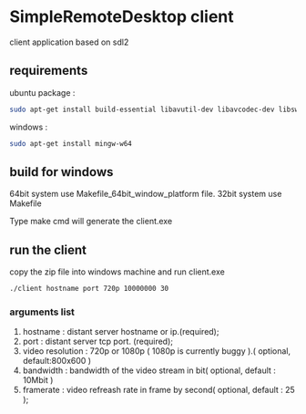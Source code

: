 # SimpleRemoteDesktop client

client application based on sdl2

## requirements

ubuntu package : 
```bash
sudo apt-get install build-essential libavutil-dev libavcodec-dev libswscale-dev libx264-dev libsdl2-dev libsdl2-net-dev libavformat-dev
```
windows : 
```bash
sudo apt-get install mingw-w64
```

## build for windows
64bit system use Makefile_64bit_window_platform file. 
32bit system use Makefile

Type make cmd will generate the client.exe

## run the client
copy the zip file into windows machine and run client.exe

```bash
./client hostname port 720p 10000000 30
```

### arguments list
1. hostname : distant server hostname or ip.(required);
2. port : distant server tcp port. (required);
3. video resolution : 720p or 1080p ( 1080p is currently buggy ).( optional, default:800x600 )
4. bandwidth : bandwidth of the video stream in bit( optional, default : 10Mbit )
5. framerate : video refreash rate in frame by second( optional, default : 25 );

